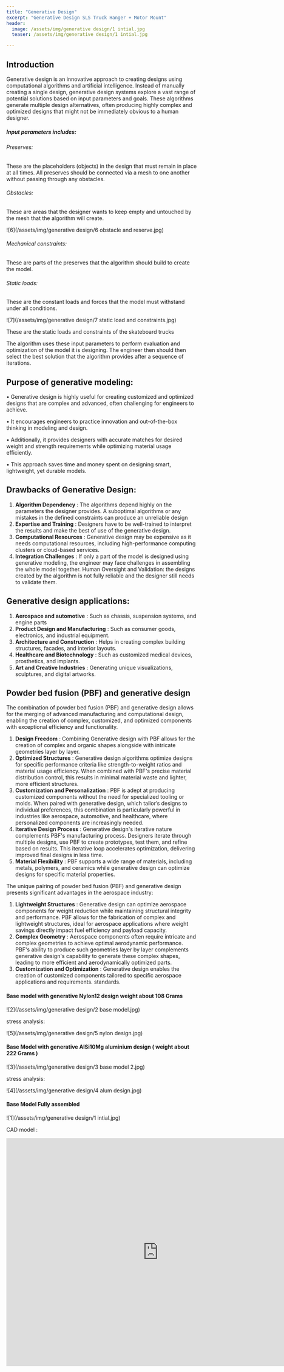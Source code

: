 ```yaml
---
title: "Generative Design"
excerpt: "Generative Design SLS Truck Hanger + Motor Mount"
header:
  image: /assets/img/generative design/1 intial.jpg
  teaser: /assets/img/generative design/1 intial.jpg

---
```


## Introduction

Generative design is an innovative approach to creating designs using computational algorithms and artificial intelligence. Instead of manually creating a single design, generative design systems explore a vast range of potential solutions based on input parameters and goals. These algorithms generate multiple design alternatives, often producing highly complex and optimized designs that might not be immediately obvious to a human designer.

##### Input parameters includes:

###### Preserves:
These are the placeholders (objects) in the design that must remain in place at all times. All preserves should be connected via a mesh to one another without passing through any obstacles.
###### Obstacles:
These are areas that the designer wants to keep empty and untouched by the mesh that the algorithm will create.

![6](/assets/img/generative design/6 obstacle and reserve.jpg)

###### Mechanical constraints: 
These are parts of the preserves that the algorithm should build to create the model.
###### Static loads:
These are the constant loads and forces that the model must withstand under all conditions.

![7](/assets/img/generative design/7 static load and constraints.jpg)

These are the static loads and constraints of the skateboard trucks 

The algorithm uses these input parameters to perform evaluation and optimization of the model it is designing. The engineer then should then select the best solution that the algorithm provides after a sequence of iterations.


## Purpose of generative modeling:

•	Generative design is highly useful for creating customized and optimized designs that are complex and advanced, often challenging for engineers to achieve.

•	It encourages engineers to practice innovation and out-of-the-box thinking in modeling and design.

•	Additionally, it provides designers with accurate matches for desired weight and strength requirements while optimizing material usage efficiently.

•	This approach saves time and money spent on designing smart, lightweight, yet durable models.

## Drawbacks of Generative Design:

1.	**Algorithm Dependency** : The algorithms depend highly on the parameters the designer provides. A suboptimal algorithms or any mistakes in the defined constraints can produce an unreliable design  
2.	**Expertise and Training** : Designers have to be well-trained to interpret the results and make the best of use of the generative design.
3.	**Computational Resources** : Generative design may be expensive as it needs computational resources, including high-performance computing clusters or cloud-based services.
4.	**Integration Challenges** : If only a part of the model is designed using generative modeling, the engineer may face challenges in assembling the whole model together. Human Oversight and Validation: the designs created by the algorithm is not fully reliable and the designer still needs to validate them.


## Generative design applications:

1.	**Aerospace and automotive** : Such as chassis, suspension systems, and engine parts
2.	**Product Design and Manufacturing** : Such as consumer goods, electronics, and industrial equipment.
3.	**Architecture and Construction** : Helps in creating complex building structures, facades, and interior layouts.
4.	**Healthcare and Biotechnology** : Such as customized medical devices, prosthetics, and implants.
5.	**Art and Creative Industries** : Generating unique visualizations, sculptures, and digital artworks.

##  Powder bed fusion (PBF) and generative design 

The combination of powder bed fusion (PBF) and generative design allows for the merging of advanced manufacturing and computational design, enabling the creation of complex, customized, and optimized components with exceptional efficiency and functionality.

1.	**Design Freedom** : Combining Generative design with PBF allows for the creation of complex and organic shapes alongside with intricate geometries layer by layer.
2.	**Optimized Structures** : Generative design algorithms optimize designs for specific performance criteria like strength-to-weight ratios and material usage efficiency. When combined with PBF's precise material distribution control, this results in minimal material waste and lighter, more efficient structures.
3.	**Customization and Personalization** : PBF is adept at producing customized components without the need for specialized tooling or molds. When paired with generative design, which tailor’s designs to individual preferences, this combination is particularly powerful in industries like aerospace, automotive, and healthcare, where personalized components are increasingly needed.
4.	**Iterative Design Process** : Generative design's iterative nature complements PBF's manufacturing process. Designers iterate through multiple designs, use PBF to create prototypes, test them, and refine based on results. This iterative loop accelerates optimization, delivering improved final designs in less time.
5.	**Material Flexibility** : PBF supports a wide range of materials, including metals, polymers, and ceramics while generative design can optimize designs for specific material properties.


The unique pairing of powder bed fusion (PBF) and generative design presents significant advantages in the aerospace industry:

1. **Lightweight Structures** : Generative design can optimize aerospace components for weight reduction while maintaining structural integrity and performance. PBF allows for the fabrication of complex and lightweight structures, ideal for aerospace applications where weight savings directly impact fuel efficiency and payload capacity.
2. **Complex Geometry** : Aerospace components often require intricate and complex geometries to achieve optimal aerodynamic performance. PBF's ability to produce such geometries layer by layer complements generative design's capability to generate these complex shapes, leading to more efficient and aerodynamically optimized parts.
3. **Customization and Optimization** : Generative design enables the creation of customized components tailored to specific aerospace applications and requirements. standards.


#### Base model with generative Nylon12 design weight about 108 Grams


![2](/assets/img/generative design/2 base model.jpg)


stress analysis:


![5](/assets/img/generative design/5 nylon design.jpg)



#### Base Model with generative AlSi10Mg aluminium design ( weight about 222 Grams )

![3](/assets/img/generative design/3 base model 2.jpg)


stress analysis:

![4](/assets/img/generative design/4 alum design.jpg)



#### Base Model Fully assembled 

![1](/assets/img/generative design/1 intial.jpg)

CAD model :


<iframe src="https://vanderbilt643.autodesk360.com/shares/public/SH512d4QTec90decfa6e462c2873ba293996?mode=embed" width="800" height="600" allowfullscreen="true" webkitallowfullscreen="true" mozallowfullscreen="true"  frameborder="0"></iframe>





